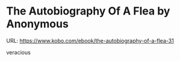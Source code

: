 # The Autobiography Of A Flea by Anonymous
URL: https://www.kobo.com/ebook/the-autobiography-of-a-flea-31

veracious


